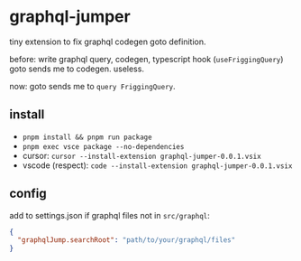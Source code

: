 # graphql-jumper

tiny extension to fix graphql codegen goto definition.


before: write graphql query, codegen, typescript hook (`useFriggingQuery`) goto sends me to codegen. useless.


now: goto sends me to `query FriggingQuery`.


## install
 
- `pnpm install && pnpm run package`
- `pnpm exec vsce package --no-dependencies`
- cursor: `cursor --install-extension graphql-jumper-0.0.1.vsix`
- vscode (respect): `code --install-extension graphql-jumper-0.0.1.vsix`

## config

add to settings.json if graphql files not in `src/graphql`:

```json
{
  "graphqlJump.searchRoot": "path/to/your/graphql/files"
}
```

